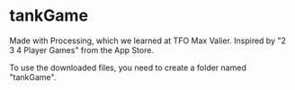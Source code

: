 # tankGame
Made with Processing, which we learned at TFO Max Valier.
Inspired by "2 3 4 Player Games" from the App Store.

To use the downloaded files, you need to create a folder named "tankGame".
